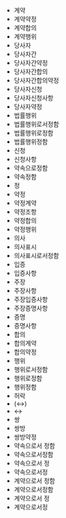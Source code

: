 - 계약
- 계약약정
- 계약합의
- 계약행위
- 당사자
- 당사자간
- 당사자간약정
- 당사자간합의
- 당사자간합의약정
- 당사자신청
- 당사자신청사항
- 당사자약정
- 법률행위
- 법률행위로서정함
- 법률행위로정함
- 법률행위정함
- 신청
- 신청사항
- 약속으로정함
- 약속정함
- 정
- 약정
- 약정계약
- 약정조항
- 약정합의
- 약정행위
- 의사
- 의사표시
- 의사표시로서정함
- 입증
- 입증사항
- 주장
- 주장사항
- 주장입증사항
- 주장증명사항
- 증명
- 증명사항
- 합의
- 합의계약
- 합의약정
- 행위
- 행위로서정함
- 행위로정함
- 행위정함
- 허락
- (↔)
- ↔
- 쌍
- 쌍방
- 쌍방약정
- 약속으로서 정함
- 약속으로서정함
- 약속으로서 정
- 약속으로서정
- 계약으로서 정함
- 계약으로서정함
- 계약으로서 정
- 계약으로서정